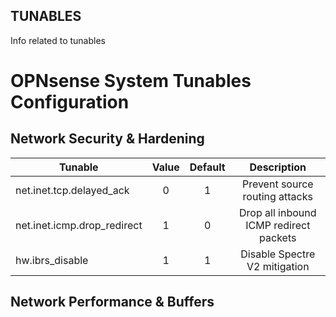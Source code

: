 ## TUNABLES
Info related to tunables

# OPNsense System Tunables Configuration

## Network Security & Hardening

| Tunable                      | Value | Default | Description                            |
| ---------------------------- |:-----:|:-------:|:--------------------------------------:|
| net.inet.tcp.delayed_ack	    | 0     | 1       | Prevent source routing attacks         |
| net.inet.icmp.drop_redirect	 | 1     | 0       | Drop all inbound ICMP redirect packets |
| hw.ibrs_disable	             | 1     | 1       | Disable Spectre V2 mitigation          |

## Network Performance & Buffers
